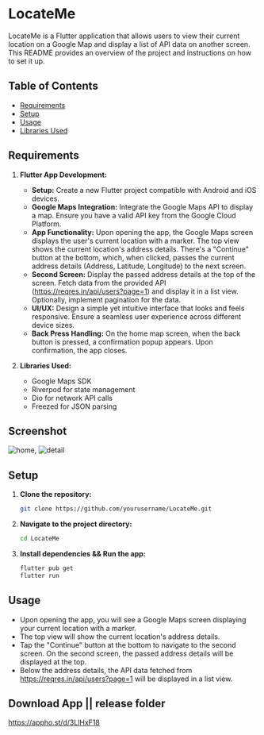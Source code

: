 # LocateMe

LocateMe is a Flutter application that allows users to view their current location on a Google Map and display a list of API data on another screen. This README provides an overview of the project and instructions on how to set it up.

## Table of Contents
- [Requirements](#requirements)
- [Setup](#setup)
- [Usage](#usage)
- [Libraries Used](#libraries-used)


## Requirements

1. **Flutter App Development:**
   - **Setup:** Create a new Flutter project compatible with Android and iOS devices.
   - **Google Maps Integration:** Integrate the Google Maps API to display a map. Ensure you have a valid API key from the Google Cloud Platform.
   - **App Functionality:** Upon opening the app, the Google Maps screen displays the user's current location with a marker. The top view shows the current location's address details. There's a "Continue" button at the bottom, which, when clicked, passes the current address details (Address, Latitude, Longitude) to the next screen.
   - **Second Screen:** Display the passed address details at the top of the screen. Fetch data from the provided API (https://reqres.in/api/users?page=1) and display it in a list view. Optionally, implement pagination for the data.
   - **UI/UX:** Design a simple yet intuitive interface that looks and feels responsive. Ensure a seamless user experience across different device sizes.
   - **Back Press Handling:** On the home map screen, when the back button is pressed, a confirmation popup appears. Upon confirmation, the app closes.

2. **Libraries Used:**
   - Google Maps SDK
   - Riverpod for state management
   - Dio for network API calls
   - Freezed for JSON parsing
  
## Screenshot
![home](https://github.com/shuhaibkt02/locate_me/assets/111732518/4557e117-67c1-4684-8d12-c7f430ad6440), ![detail](https://github.com/shuhaibkt02/locate_me/assets/111732518/de9a4d3d-4114-4daa-a974-f74fb51ce083)

## Setup

1. **Clone the repository:**
   ```bash
   git clone https://github.com/yourusername/LocateMe.git
   ```
2. **Navigate to the project directory:**
   ```bash
   cd LocateMe
   ```
3. **Install dependencies && Run the app:**
   ```bash
   flutter pub get
   flutter run
   ```
## Usage
- Upon opening the app, you will see a Google Maps screen displaying your current location with a marker.
- The top view will show the current location's address details.
- Tap the "Continue" button at the bottom to navigate to the second screen. On the second screen, the passed address details will be displayed at the top.
- Below the address details, the API data fetched from https://reqres.in/api/users?page=1 will be displayed in a list view.


## Download App || release folder
https://appho.st/d/3LlHxF18
